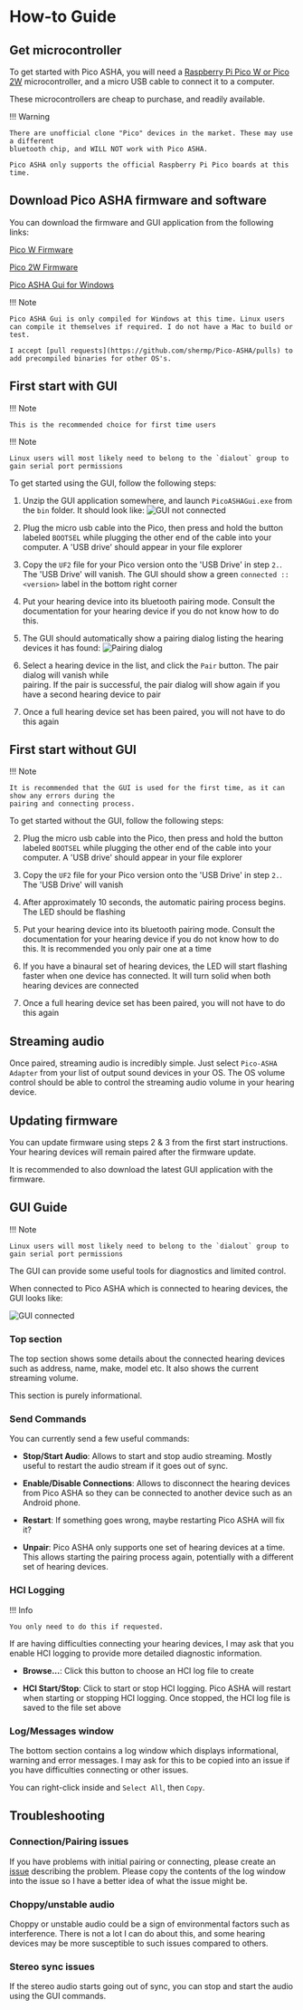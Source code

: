 # How-to Guide

## Get microcontroller

To get started with Pico ASHA, you will need a [Raspberry Pi Pico W or Pico 2W](https://www.raspberrypi.com/products/raspberry-pi-pico/) microcontroller, 
and a micro USB cable to connect it to a computer.

These microcontrollers are cheap to purchase, and readily available.

!!! Warning

    There are unofficial clone "Pico" devices in the market. These may use a different 
    bluetooth chip, and WILL NOT work with Pico ASHA.

    Pico ASHA only supports the official Raspberry Pi Pico boards at this time.

## Download Pico ASHA firmware and software

You can download the firmware and GUI application from the following links:

[Pico W Firmware]()

[Pico 2W Firmware]()

[Pico ASHA Gui for Windows]()

!!! Note

    Pico ASHA Gui is only compiled for Windows at this time. Linux users 
    can compile it themselves if required. I do not have a Mac to build or test.

    I accept [pull requests](https://github.com/shermp/Pico-ASHA/pulls) to add precompiled binaries for other OS's.
    
## First start with GUI

!!! Note

    This is the recommended choice for first time users

!!! Note

    Linux users will most likely need to belong to the `dialout` group to gain serial port permissions

To get started using the GUI, follow the following steps: 

1. Unzip the GUI application somewhere, and launch `PicoASHAGui.exe` from the `bin` folder. It should look like:
   ![GUI not connected](screenshots/GUI-Not-Connected.png)

2. Plug the micro usb cable into the Pico, then press and hold the button labeled `BOOTSEL` while plugging 
   the other end of the cable into your computer. A 'USB drive' should appear in your file explorer

3. Copy the `UF2` file for your Pico version onto the 'USB Drive' in step `2.`. The 'USB Drive' will vanish. 
   The GUI should show a green `connected :: <version>` label in the bottom right corner

4. Put your hearing device into its bluetooth pairing mode. Consult the documentation for your hearing 
   device if you do not know how to do this.

5. The GUI should automatically show a pairing dialog listing the hearing devices it has found:
   ![Pairing dialog](screenshots/GUI-Pair-Dialog.png)

6. Select a hearing device in the list, and click the `Pair` button. The pair dialog will vanish while  
   pairing. If the pair is successful, the pair dialog will show again if you have a second hearing 
   device to pair

7. Once a full hearing device set has been paired, you will not have to do this again

## First start without GUI

!!! Note

    It is recommended that the GUI is used for the first time, as it can show any errors during the 
    pairing and connecting process.

To get started without the GUI, follow the following steps:

2. Plug the micro usb cable into the Pico, then press and hold the button labeled `BOOTSEL` while plugging 
   the other end of the cable into your computer. A 'USB drive' should appear in your file explorer

3. Copy the `UF2` file for your Pico version onto the 'USB Drive' in step `2.`. The 'USB Drive' will vanish

4. After approximately 10 seconds, the automatic pairing process begins. The LED should be flashing

5. Put your hearing device into its bluetooth pairing mode. Consult the documentation for your hearing 
   device if you do not know how to do this. It is recommended you only pair one at a time

6. If you have a binaural set of hearing devices, the LED will start flashing faster when one device 
   has connected. It will turn solid when both hearing devices are connected

7. Once a full hearing device set has been paired, you will not have to do this again

## Streaming audio

Once paired, streaming audio is incredibly simple. Just select `Pico-ASHA Adapter` from your list of output 
sound devices in your OS. The OS volume control should be able to control the streaming audio volume 
in your hearing device.

## Updating firmware

You can update firmware using steps 2 & 3 from the first start instructions. Your hearing devices 
will remain paired after the firmware update.

It is recommended to also download the latest GUI application with the firmware.

## GUI Guide

!!! Note

    Linux users will most likely need to belong to the `dialout` group to gain serial port permissions

The GUI can provide some useful tools for diagnostics and limited control.

When connected to Pico ASHA which is connected to hearing devices, the GUI looks like:

![GUI connected](screenshots/GUI-Connected.png)

### Top section

The top section shows some details about the connected hearing devices such as address, name, make, model 
etc. It also shows the current streaming volume.

This section is purely informational.

### Send Commands

You can currently send a few useful commands:

- **Stop/Start Audio**: Allows to start and stop audio streaming. Mostly useful to restart the 
audio stream if it goes out of sync.

- **Enable/Disable Connections**: Allows to disconnect the hearing devices from Pico ASHA so 
they can be connected to another device such as an Android phone.

- **Restart**: If something goes wrong, maybe restarting Pico ASHA will fix it?

- **Unpair**: Pico ASHA only supports one set of hearing devices at a time. This allows starting 
the pairing process again, potentially with a different set of hearing devices.

### HCI Logging

!!! Info
    
    You only need to do this if requested.

If are having difficulties connecting your hearing devices, I may ask that you enable HCI logging 
to provide more detailed diagnostic information.

- **Browse...**: Click this button to choose an HCI log file to create

- **HCI Start/Stop**: Click to start or stop HCI logging. Pico ASHA will restart when starting or 
stopping HCI logging. Once stopped, the HCI log file is saved to the file set above

### Log/Messages window

The bottom section contains a log window which displays informational, warning and error messages. 
I may ask for this to be copied into an issue if you have difficulties connecting or other issues.

You can right-click inside and `Select All`, then `Copy`.

## Troubleshooting

### Connection/Pairing issues

If you have problems with initial pairing or connecting, please create an [issue](https://github.com/shermp/Pico-ASHA/issues) 
describing the problem. Please copy the contents of the log window into the issue so I have a better 
idea of what the issue might be.

### Choppy/unstable audio

Choppy or unstable audio could be a sign of environmental factors such as interference. There is 
not a lot I can do about this, and some hearing devices may be more susceptible to such issues compared 
to others.

### Stereo sync issues

If the stereo audio starts going out of sync, you can stop and start the audio using the GUI commands.
